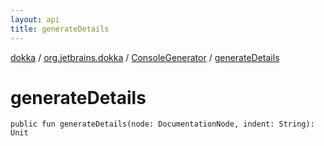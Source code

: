 ```yaml
---
layout: api
title: generateDetails
---
```

[dokka](../../index.html) / [org.jetbrains.dokka](../index.html) / [ConsoleGenerator](index.html) / [generateDetails](generateDetails.html)


# generateDetails


```
public fun generateDetails(node: DocumentationNode, indent: String): Unit
```
